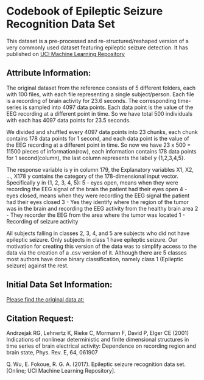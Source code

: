 # Codebook of Epileptic Seizure Recognition Data Set
This dataset is a pre-processed and re-structured/reshaped version of a very commonly used dataset featuring epileptic seizure detection. It has published on [UCI Machine Learning Repository](https://archive.ics.uci.edu/ml/datasets/Epileptic+Seizure+Recognition)

## Attribute Information:
The original dataset from the reference consists of 5 different folders, each with 100 files, with each file representing a single subject/person. Each file is a recording of brain activity for 23.6 seconds. The corresponding time-series is sampled into 4097 data points. Each data point is the value of the EEG recording at a different point in time. So we have total 500 individuals with each has 4097 data points for 23.5 seconds.

We divided and shuffled every 4097 data points into 23 chunks, each chunk contains 178 data points for 1 second, and each data point is the value of the EEG recording at a different point in time. So now we have 23 x 500 = 11500 pieces of information(row), each information contains 178 data points for 1 second(column), the last column represents the label y {1,2,3,4,5}. 

The response variable is y in column 179, the Explanatory variables X1, X2, ..., X178 
y contains the category of the 178-dimensional input vector. Specifically y in {1, 2, 3, 4, 5}: 
5 - eyes open, means when they were recording the EEG signal of the brain the patient had their eyes open 
4 - eyes closed, means when they were recording the EEG signal the patient had their eyes closed 
3 - Yes they identify where the region of the tumor was in the brain and recording the EEG activity from the healthy brain area 
2 - They recorder the EEG from the area where the tumor was located 
1 - Recording of seizure activity 

All subjects falling in classes 2, 3, 4, and 5 are subjects who did not have epileptic seizure. Only subjects in class 1 have epileptic seizure. Our motivation for creating this version of the data was to simplify access to the data via the creation of a .csv version of it. Although there are 5 classes most authors have done binary classification, namely class 1 (Epileptic seizure) against the rest.



## Initial Data Set Information:
[Please find the original data at:](http://epileptologie-bonn.de/cms/front_content.php?idcat=193&lang=3&changelang=3)


## Citation Request:
Andrzejak RG, Lehnertz K, Rieke C, Mormann F, David P, Elger CE (2001) Indications of nonlinear deterministic and finite dimensional structures in time series of brain electrical activity: Dependence on recording region and brain state, Phys. Rev. E, 64, 061907

Q. Wu, E. Fokoue, R. G. A. (2017). Epileptic seizure recognition data set. [Online; UCI Machine Learning Repository].


